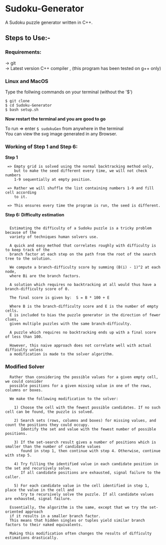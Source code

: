 # Sudoku-Generator
  
A Sudoku puzzle generator written in C++.

## Steps to Use:-  

### Requirements: 
-> git  
-> Latest version C++ compiler , (this program has been tested on g++ only)   

### Linux and MacOS

Type the follwing commands on your terminal (without the '$')  
```
$ git clone 
$ cd Sudoku-Generator
$ bash setup.sh
```  

**Now restart the terminal and you are good to go**  

To run => enter `$ sudokuGen` from anywhere in the terminal  
You can view the svg image generated in any Browser.  

### Working of Step 1 and Step 6:  

**Step 1**  
```
 => Empty grid is solved using the normal backtracking method only, 
    but to make the seed different every time, we will not check numbers 
    1-9 sequentially at empty position.
    
 => Rather we will shuffle the list containing numbers 1-9 and fill cell according
    to it.
    
 => This ensures every time the program is run, the seed is different.
```  

**Step 6: Difficulty estimation** 
```
  
  Estimating the difficulty of a Sudoku puzzle is a tricky problem because of the
  variety of techniques human solvers use. 
  
  A quick and easy method that correlates roughly with difficulty is to keep track of the
  branch factor at each step on the path from the root of the search tree to the solution.

  We compute a branch-difficulty score by summing (B(i) - 1)^2 at each node, 
  where Bi are the branch factors. 
  
  A solution which requires no backtracking at all would thus have a branch-difficulty score of 0.

  The final score is given by:  S = B * 100 + E
  
  Where B is the branch-difficulty score and E is the number of empty cells. 
  E is included to bias the puzzle generator in the direction of fewer clues, 
  given multiple puzzles with the same branch-difficulty.

  A puzzle which requires no backtracking ends up with a final score of less than 100. 
  
  However, this naive approach does not correlate well with actual difficulty unless 
  a modification is made to the solver algorithm.
```   


### Modified Solver
```
  Rather than considering the possible values for a given empty cell, we could consider
  possible positions for a given missing value in one of the rows, columns or boxes.

  We make the following modification to the solver:

    1) Choose the cell with the fewest possible candidates. If no such cell can be found, the puzzle is solved.

    2) Search sets (rows, columns and boxes) for missing values, and count the positions they could occupy.
       Identify the set and value with the fewest number of possible positions.

    3) If the set-search result gives a number of positions which is smaller than the number of candidate values
       found in step 1, then continue with step 4. Otherwise, continue with step 5.

    4) Try filling the identified value in each candidate position in the set and recursively solve. 
       If all candidate positions are exhausted, signal failure to the caller.

    5) For each candidate value in the cell identified in step 1, place the value in the cell and 
       try to recursively solve the puzzle. If all candidate values are exhausted, signal failure.

  Essentially, the algorithm is the same, except that we try the set-oriented approach 
  if it results in a smaller branch factor. 
  This means that hidden singles or tuples yield similar branch factors to their naked equivalents.

  Making this modification often changes the results of difficulty estimations drastically. 
```  


